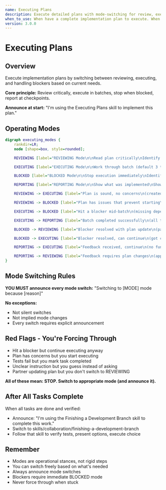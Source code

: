 ```yaml
---
name: Executing Plans
description: Execute detailed plans with mode-switching for review, execution, and handling blockers
when_to_use: When have a complete implementation plan to execute. When implementing in separate session from planning. When your human partner points you to a plan file to implement. When hit a blocker during execution. When plan needs re-review after updates.
version: 3.0.0
---
```


# Executing Plans

## Overview

Execute implementation plans by switching between reviewing, executing, and handling blockers based on current needs.

**Core principle:** Review critically, execute in batches, stop when blocked, report at checkpoints.

**Announce at start:** "I'm using the Executing Plans skill to implement this plan."

## Operating Modes

```dot
digraph executing_modes {
    rankdir=LR;
    node [shape=box, style=rounded];

    REVIEWING [label="REVIEWING Mode\n\nRead plan critically\nIdentify concerns/questions/gaps\nCreate TodoWrite if plan is sound"];

    EXECUTING [label="EXECUTING Mode\n\nWork through batch (default 3 tasks)\nFollow each step exactly\nRun all verifications\nMark tasks completed"];

    BLOCKED [label="BLOCKED Mode\n\nStop execution immediately\nIdentify specific blocker\nAsk for clarification/help"];

    REPORTING [label="REPORTING Mode\n\nShow what was implemented\nShow verification output\nSay 'Ready for feedback'"];

    REVIEWING -> EXECUTING [label="Plan is sound, no concerns\n(created TodoWrite, ready to start first batch)"];

    REVIEWING -> BLOCKED [label="Plan has issues that prevent starting\n(missing info, unclear instructions, dependencies)"];

    EXECUTING -> BLOCKED [label="Hit a blocker mid-batch\n(missing dependency, test fails, unclear instruction)"];

    EXECUTING -> REPORTING [label="Batch completed successfully\n(all tasks done, verifications pass)"];

    BLOCKED -> REVIEWING [label="Blocker resolved with plan update\n(partner updated plan, need to re-review changes)"];

    BLOCKED -> EXECUTING [label="Blocker resolved, can continue\n(got clarification, continue current batch)"];

    REPORTING -> EXECUTING [label="Feedback received, continue\n(no fundamental issues, execute next batch)"];

    REPORTING -> REVIEWING [label="Feedback requires plan changes\n(approach needs rethinking, plan being updated)"];
}
```

## Mode Switching Rules

**YOU MUST announce every mode switch:** "Switching to [MODE] mode because [reason]"

**No exceptions:**
- Not silent switches
- Not implied mode changes
- Every switch requires explicit announcement

## Red Flags - You're Forcing Through

- Hit a blocker but continue executing anyway
- Plan has concerns but you start executing
- Tests fail but you mark task completed
- Unclear instruction but you guess instead of asking
- Partner updating plan but you don't switch to REVIEWING

**All of these mean: STOP. Switch to appropriate mode (and announce it).**

## After All Tasks Complete

When all tasks are done and verified:
- Announce: "I'm using the Finishing a Development Branch skill to complete this work."
- Switch to skills/collaboration/finishing-a-development-branch
- Follow that skill to verify tests, present options, execute choice

## Remember

- Modes are operational stances, not rigid steps
- You can switch freely based on what's needed
- Always announce mode switches
- Blockers require immediate BLOCKED mode
- Never force through when stuck
